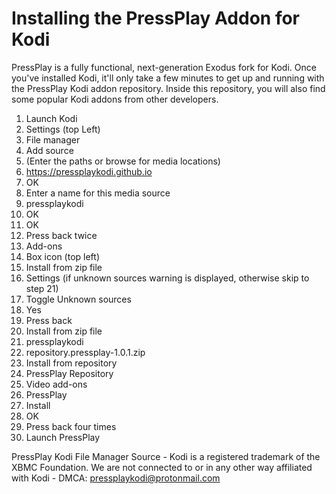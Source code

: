 # Installing the PressPlay Addon for Kodi

PressPlay is a fully functional, next-generation Exodus fork for Kodi. Once you've installed Kodi, it'll only take a few minutes to get up and running with the PressPlay Kodi addon repository. Inside this repository, you will also find some popular Kodi addons from other developers.

1. Launch Kodi
2. Settings (top Left)
3. File manager
4. Add source
5. <None> (Enter the paths or browse for media locations)
6. https://pressplaykodi.github.io
7. OK
8. Enter a name for this media source
9. pressplaykodi
10. OK
11. OK
12. Press back twice
13. Add-ons
14. Box icon (top left)
15. Install from zip file
16. Settings (if unknown sources warning is displayed, otherwise skip to step 21)
17. Toggle Unknown sources
18. Yes
19. Press back
20. Install from zip file
21. pressplaykodi
22. repository.pressplay-1.0.1.zip
23. Install from repository
24. PressPlay Repository
25. Video add-ons
26. PressPlay
27. Install
28. OK
29. Press back four times
30. Launch PressPlay

PressPlay Kodi File Manager Source - Kodi is a registered trademark of the XBMC Foundation. We are not connected to or in any other way affiliated with Kodi - DMCA: pressplaykodi@protonmail.com
